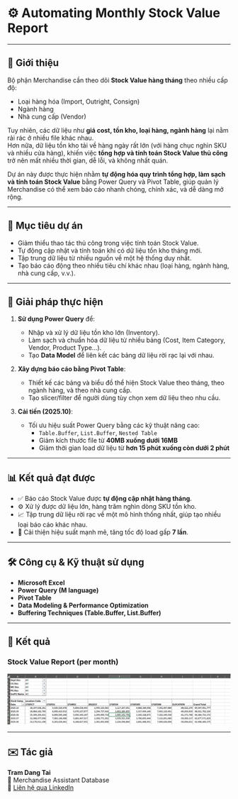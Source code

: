 # ⚙️ Automating Monthly Stock Value Report

---

## 📘 Giới thiệu
Bộ phận Merchandise cần theo dõi **Stock Value hàng tháng** theo nhiều cấp độ:  
- Loại hàng hóa (Import, Outright, Consign)  
- Ngành hàng  
- Nhà cung cấp (Vendor)  

Tuy nhiên, các dữ liệu như **giá cost, tồn kho, loại hàng, ngành hàng** lại nằm rải rác ở nhiều file khác nhau.  
Hơn nữa, dữ liệu tồn kho tải về hàng ngày rất lớn (với hàng chục nghìn SKU và nhiều cửa hàng), khiến việc **tổng hợp và tính toán Stock Value thủ công** trở nên mất nhiều thời gian, dễ lỗi, và không nhất quán.

Dự án này được thực hiện nhằm **tự động hóa quy trình tổng hợp, làm sạch và tính toán Stock Value** bằng Power Query và Pivot Table, giúp quản lý Merchandise có thể xem báo cáo nhanh chóng, chính xác, và dễ dàng mở rộng.

---

## 🎯 Mục tiêu dự án
- Giảm thiểu thao tác thủ công trong việc tính toán Stock Value.  
- Tự động cập nhật và tính toán khi có dữ liệu tồn kho tháng mới.  
- Tập trung dữ liệu từ nhiều nguồn về một hệ thống duy nhất.  
- Tạo báo cáo động theo nhiều tiêu chí khác nhau (loại hàng, ngành hàng, nhà cung cấp, v.v.).  

---

## 🧩 Giải pháp thực hiện
1. **Sử dụng Power Query** để:
   - Nhập và xử lý dữ liệu tồn kho lớn (Inventory).  
   - Làm sạch và chuẩn hóa dữ liệu từ nhiều bảng (Cost, Item Category, Vendor, Product Type…).  
   - Tạo **Data Model** để liên kết các bảng dữ liệu rời rạc lại với nhau.  

2. **Xây dựng báo cáo bằng Pivot Table**:
   - Thiết kế các bảng và biểu đồ thể hiện Stock Value theo tháng, theo ngành hàng, và theo nhà cung cấp.  
   - Tạo slicer/filter để người dùng tùy chọn xem dữ liệu theo nhu cầu.  

3. **Cải tiến (2025.10)**:
   - Tối ưu hiệu suất Power Query bằng các kỹ thuật nâng cao:
     - `Table.Buffer`, `List.Buffer`, `Nested Table`  
     - Giảm kích thước file từ **40MB xuống dưới 16MB**  
     - Giảm thời gian load dữ liệu từ **hơn 15 phút xuống còn dưới 2 phút**  

---

## 📊 Kết quả đạt được
- ✅ Báo cáo Stock Value được **tự động cập nhật hàng tháng**.  
- ⚙️ Xử lý được dữ liệu lớn, hàng trăm nghìn dòng SKU tồn kho.  
- 📈 Tập trung dữ liệu rời rạc về một mô hình thống nhất, giúp tạo nhiều loại báo cáo khác nhau.  
- 🚀 Cải thiện hiệu suất mạnh mẽ, tăng tốc độ load gấp **7 lần**.  

---

## 🛠️ Công cụ & Kỹ thuật sử dụng
- **Microsoft Excel**  
- **Power Query (M language)**  
- **Pivot Table**  
- **Data Modeling & Performance Optimization**  
- **Buffering Techniques (Table.Buffer, List.Buffer)**  

---

## 📸 Kết quả
### Stock Value Report (per month)
<p align="center">
  <img src="./Image/StockValueReport.PNG" alt="Preview thư mục kết quả" width="650">
</p>

---

## ✉️ Tác giả
**Tram Dang Tai**  
📍 Merchandise Assistant Database  
📧 [Liên hệ qua LinkedIn](https://www.linkedin.com/in/tramdangtai)
